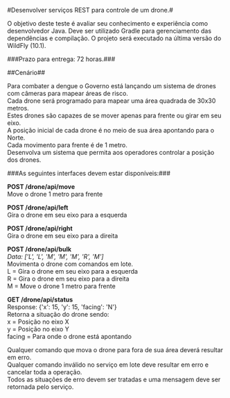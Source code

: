 #Desenvolver serviços REST para controle de um drone.#

O objetivo deste teste é avaliar seu conhecimento e experiência como desenvolvedor Java.
Deve ser utilizado Gradle para gerenciamento das dependências e compilação.
O projeto será executado na última versão do WildFly (10.1).

###Prazo para entrega: 72 horas.###

##Cenário##

Para combater a dengue o Governo está lançando um sistema de drones com câmeras para mapear áreas de risco.  
Cada drone será programado para mapear uma área quadrada de 30x30 metros.  
Estes drones são capazes de se mover apenas para frente ou girar em seu eixo.  
A posição inicial de cada drone é no meio de sua área apontando para o Norte.  
Cada movimento para frente é de 1 metro.  
Desenvolva um sistema que permita aos operadores controlar a posição dos drones.

###As seguintes interfaces devem estar disponíveis:###

**POST /drone/api/move**  
Move o drone 1 metro para frente

**POST /drone/api/left**  
Gira o drone em seu eixo para a esquerda

**POST /drone/api/right**  
Gira o drone em seu eixo para a direita

**POST /drone/api/bulk**  
*Data: ['L', 'L', 'M', 'M', 'M', 'R', 'M']*  
Movimenta o drone com comandos em lote.  
L = Gira o drone em seu eixo para a esquerda  
R = Gira o drone em seu eixo para a direita  
M = Move o drone 1 metro para frente

**GET /drone/api/status**  
Response: {'x': 15, 'y': 15, 'facing': 'N'}  
Retorna a situação do drone sendo:  
x = Posição no eixo X  
y = Posição no eixo Y  
facing = Para onde o drone está apontando  

Qualquer comando que mova o drone para fora de sua área deverá resultar em erro.  
Qualquer comando inválido no serviço em lote deve resultar em erro e cancelar toda a operação.  
Todos as situações de erro devem ser tratadas e uma mensagem deve ser retornada pelo serviço.
